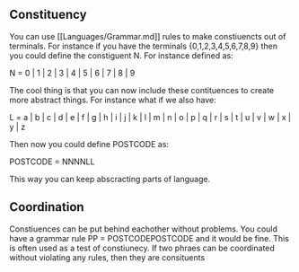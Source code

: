 ## Constituency

You can use [[Languages/Grammar.md]] rules to make constiuencts out of terminals. For instance if you have the terminals {0,1,2,3,4,5,6,7,8,9} then you could define the constiguent N. For instance defined as: 

N  = 0 | 1 | 2 | 3 | 4 | 5 | 6 | 7 | 8 | 9

The cool thing is that you can now include these contituences to create more abstract things. For instance what if we also have:

L = a | b | c | d | e | f | g | h | i | j | k | l | m | n | o | p | q | r | s | t | u | v | w | x | y | z 

Then now you could define POSTCODE as:

POSTCODE = NNNNLL

This way you can keep abscracting parts of language. 


## Coordination
Constiuences can be put behind eachother without problems. You could have a grammar rule PP = POSTCODEPOSTCODE and it would be fine. This is often used as a test of constiunecy. If two phraes can be coordinated without violating any rules, then they are consituents